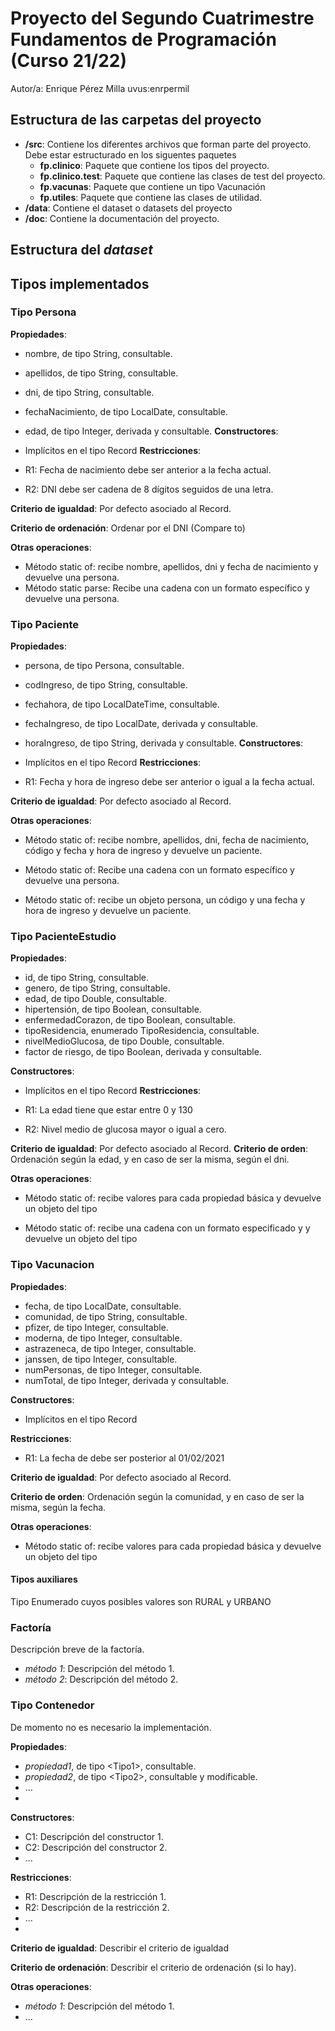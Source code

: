 # Proyecto del Segundo Cuatrimestre Fundamentos de Programación (Curso  21/22)
Autor/a: Enrique Pérez Milla   uvus:enrpermil


## Estructura de las carpetas del proyecto

* **/src**: Contiene los diferentes archivos que forman parte del proyecto. Debe estar estructurado en los siguentes paquetes
  * **fp.clinico**: Paquete que contiene los tipos del proyecto.
  * **fp.clinico.test**: Paquete que contiene las clases de test del proyecto.
  * **fp.vacunas**: Paquete que contiene un tipo Vacunación
  * **fp.utiles**:  Paquete que contiene las clases de utilidad. 
* **/data**: Contiene el dataset o datasets del proyecto
* **/doc**: Contiene la documentación del proyecto.
    
## Estructura del *dataset*



## Tipos implementados

### Tipo Persona


**Propiedades**:

- nombre, de tipo String, consultable. 
- apellidos, de tipo String, consultable. 
- dni, de tipo String, consultable. 
- fechaNacimiento, de tipo LocalDate, consultable.
- edad, de tipo Integer, derivada y consultable.
**Constructores**: 

- Implícitos en el tipo Record
**Restricciones**:
 
- R1: Fecha de nacimiento debe ser anterior a la fecha actual.
- R2: DNI debe ser cadena de 8 dígitos seguidos de una letra.

**Criterio de igualdad**: Por defecto asociado al Record.

**Criterio de ordenación**: Ordenar por el DNI (Compare to)

**Otras operaciones**:
 
- Método static of: recibe nombre, apellidos, dni y fecha de nacimiento y devuelve una persona.
- Método static parse: Recibe una cadena con un formato específico y devuelve una persona. 

### Tipo Paciente


**Propiedades**:

- persona, de tipo Persona, consultable. 
- codIngreso, de tipo String, consultable. 
- fechahora, de tipo LocalDateTime, consultable. 
- fechaIngreso, de tipo LocalDate, derivada y consultable.
- horaIngreso, de tipo String, derivada y consultable.
**Constructores**: 

- Implícitos en el tipo Record
**Restricciones**:
 
- R1: Fecha y hora de ingreso debe ser anterior o igual a la fecha actual.

**Criterio de igualdad**: Por defecto asociado al Record.

**Otras operaciones**:
 
- Método static of: recibe nombre, apellidos, dni, fecha de nacimiento, código y fecha y hora de
ingreso y devuelve un paciente. 

- Método static of: Recibe una cadena con un formato específico y devuelve una persona.
- Método static of: recibe un objeto persona, un código y una fecha y hora de ingreso y devuelve
un paciente. 

### Tipo PacienteEstudio


**Propiedades**:

- id, de tipo String, consultable.
- genero, de tipo String, consultable.
- edad, de tipo Double, consultable.
- hipertensión, de tipo Boolean, consultable.
- enfermedadCorazon, de tipo Boolean, consultable.
- tipoResidencia, enumerado TipoResidencia, consultable.
- nivelMedioGlucosa, de tipo Double, consultable.
- factor de riesgo, de tipo Boolean, derivada y consultable.

**Constructores**: 

- Implícitos en el tipo Record
**Restricciones**:
 
- R1: La edad tiene que estar entre 0 y 130
- R2: Nivel medio de glucosa mayor o igual a cero.

**Criterio de igualdad**: Por defecto asociado al Record.
**Criterio de orden**: Ordenación según la edad, y en caso de ser la misma, según el dni.

**Otras operaciones**:
 
- Método static of: recibe valores para cada propiedad básica y devuelve un objeto del tipo

- Método static of: recibe una cadena con un formato especificado y y devuelve un objeto del
tipo

### Tipo Vacunacion


**Propiedades**:

- fecha, de tipo LocalDate, consultable.
- comunidad, de tipo String, consultable.
- pfizer, de tipo Integer, consultable.
- moderna, de tipo Integer, consultable.
- astrazeneca, de tipo Integer, consultable.
- janssen, de tipo Integer, consultable.
- numPersonas, de tipo Integer, consultable.
- numTotal, de tipo Integer, derivada y consultable.

**Constructores**: 

- Implícitos en el tipo Record

**Restricciones**:
 
- R1: La fecha de debe ser posterior al 01/02/2021

**Criterio de igualdad**: Por defecto asociado al Record.

**Criterio de orden**: Ordenación según la comunidad, y en caso de ser la misma, según la fecha.

**Otras operaciones**:
 
- Método static of: recibe valores para cada propiedad básica y devuelve un objeto del tipo

#### Tipos auxiliares
Tipo Enumerado cuyos posibles valores son RURAL y URBANO

### Factoría
Descripción breve de la factoría.

- _método 1_: Descripción del método 1.
-	_método 2_: Descripción del método 2.

### Tipo Contenedor

De momento no es necesario la implementación.

**Propiedades**:

- _propiedad1_, de tipo \<Tipo1\>, consultable. 
- _propiedad2_, de tipo \<Tipo2\>, consultable y modificable. 
- ...
- 
**Constructores**: 

- C1: Descripción del constructor 1.
- C2: Descripción del constructor 2.
- ...

**Restricciones**:
 
- R1: Descripción de la restricción 1.
- R2: Descripción de la restricción 2.
- ...
- 
**Criterio de igualdad**: Describir el criterio de igualdad

**Criterio de ordenación**: Describir el criterio de ordenación (si lo hay).

**Otras operaciones**:
 
-	_método 1_: Descripción del método 1.
- ...
